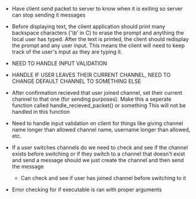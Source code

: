 - Have client send packet to server to know when it is exiting so server can stop sending it messages

- Before displaying text, the client application should print many backspace characters ('\b' in C)
  to erase the prompt and anything the local user has typed. After the text is printed, the client
  should redisplay the prompt and any user input. This means the client will need to keep track of
  the user's input as they are typing it.

- NEED TO HANDLE INPUT VALIDATION
- HANDLE IF USER LEAVES THEIR CURRENT CHANNEL, NEED TO CHANGE DEFAULT CHANNEL TO SOMETHING ELSE

- After confirmation recieved that user joined channel, set their current channel to that one
  (for sending purposes). Make this a seperate function called handle_recieved_packet() or something
  This will not be handled in this function

- Need to handle input validation on client for things like giving channel name longer than allowed channel name, username longer than allowed, etc.

- If a user switches channels do we need to check and see if the channel exists before switching or if they switch to a channel that doesn't exist and send a message should we just create the channel and then send the message

  - Can check and see if user has joined channel before switching to it

- Error checking for if executable is ran with proper arguments
